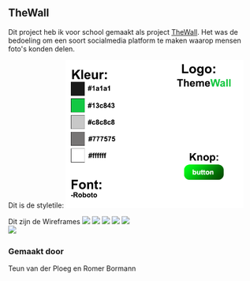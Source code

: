 ## TheWall
Dit project heb ik voor school gemaakt als project 
[TheWall](http://29253.hosts2.ma-cloud.nl/TheWall/website/index.php "TheWall Website"). 
Het was de bedoeling om een soort socialmedia platform te maken waarop mensen foto's konden delen.


Dit is de styletile:
<img src="documentatie/Styletile.png" height="300" />
<br>

Dit zijn de Wireframes 
<img src="documentatie/iPhone%20X-XS-11%20Pro%20–%201.png" height="300" />
<img src="documentatie/iPhone%20X-XS-11%20Pro%20–%202.png" height="300" />
<img src="documentatie/iPhone%20X-XS-11%20Pro%20–%204.png" height="300" />
<img src="documentatie/iPhone%20X-XS-11%20Pro%20–%204.png" height="300" />
<img src="documentatie/iPhone%20X-XS-11%20Pro%20–%205.png" height="300" />
<br>
<img src="documentatie/Web%201920%20–%201.png" height="300" />


### Gemaakt door
Teun van der Ploeg en Romer Bormann
